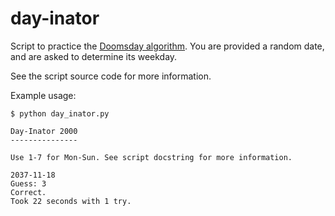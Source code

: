 # day-inator

Script to practice the [Doomsday algorithm](https://www.timeanddate.com/date/doomsday-rule.html).
You are provided a random date, and are asked to determine its weekday.

See the script source code for more information.

Example usage:

```
$ python day_inator.py

Day-Inator 2000
---------------

Use 1-7 for Mon-Sun. See script docstring for more information.

2037-11-18
Guess: 3
Correct.
Took 22 seconds with 1 try.
```
